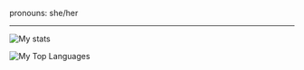pronouns: she/her




---

![My stats](https://github-readme-stats.vercel.app/api?username=leonie-winter&show_icons=true&theme=highcontrast)

![My Top Languages](https://github-readme-stats.vercel.app/api/top-langs/?username=leonie-winter&theme=highcontrast&show_icons=true&hide_border=true&layout=compact)
